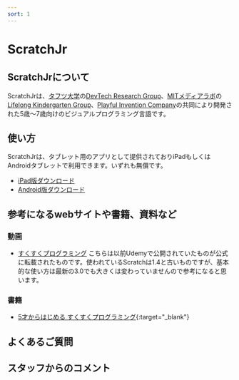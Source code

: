 ```yaml
---
sort: 1
---
```

# ScratchJr
## ScratchJrについて
ScratchJrは、[タフツ大学](https://www.tufts.edu)の[DevTech Research Group](https://sites.tufts.edu/devtech/)、[MITメディアラボ](https://www.media.mit.edu)の[Lifelong Kindergarten Group](https://www.media.mit.edu/groups/lifelong-kindergarten/overview/)、[Playful Invention Company](https://www.playfulinvention.com)の共同により開発された5歳〜7歳向けのビジュアルプログラミング言語です。

## 使い方
ScratchJrは、タブレット用のアプリとして提供されておりiPadもしくはAndroidタブレットで利用できます。いずれも無償です。

- [iPad版ダウンロード](https://apps.apple.com/jp/app/scratchjr/id895485086)
- [Android版ダウンロード](https://play.google.com/store/apps/details?id=org.scratchjr.android)

## 参考になるwebサイトや書籍、資料など
### 動画
- [すくすくプログラミング](https://www.youtube.com/watch?v=w9pE6jZwsqg&list=PLthT4KrjYnXV6yCK16TafYx7BIljLpxWl)
こちらは以前Udemyで公開されていたものが公式に転載されたものです。使われているScratchは1.4と古いものですが、基本的な使い方は最新の3.0でも大きくは変わっていませんので参考になると思います。

### 書籍
- [5才からはじめる すくすくプログラミング](https://amazon.jp/dp/4822297616){:target="_blank"}

## よくあるご質問

## スタッフからのコメント
